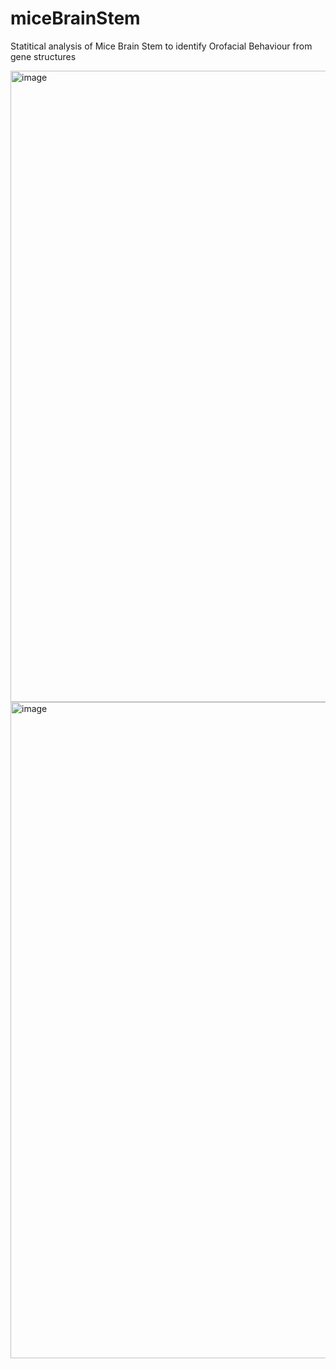 # miceBrainStem
Statitical analysis of Mice Brain Stem to identify Orofacial Behaviour from gene structures


<img width="1010" alt="image" src="https://github.com/user-attachments/assets/13d4bd71-14b2-4932-874e-e154bb1a348b" />

<img width="1050" alt="image" src="https://github.com/user-attachments/assets/4e2d38fb-71ce-4c0d-aa9e-f0af23e609cf" />
